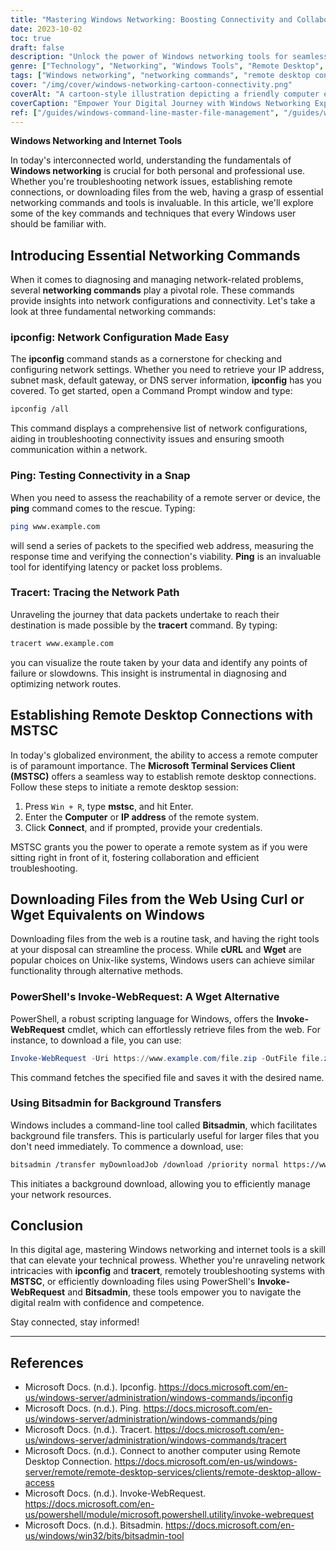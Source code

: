 ```yaml
---
title: "Mastering Windows Networking: Boosting Connectivity and Collaboration"
date: 2023-10-02
toc: true
draft: false
description: "Unlock the power of Windows networking tools for seamless connections and efficient downloads."
genre: ["Technology", "Networking", "Windows Tools", "Remote Desktop", "Internet Tools", "Network Troubleshooting", "File Downloads", "IT Skills", "Computer Networking", "Digital Connectivity"]
tags: ["Windows networking", "networking commands", "remote desktop connection", "cURL equivalent", "Wget alternative", "network troubleshooting", "file downloads", "IP configuration", "remote connections", "technology skills", "ping command", "tracert command", "Microsoft Terminal Services Client", "PowerShell Invoke-WebRequest", "Bitsadmin tool", "network diagnostics", "network optimization", "IT solutions", "remote collaboration", "digital connectivity", "background file transfers", "network route analysis", "web file retrieval", "network management", "network tools", "network efficiency", "technical skills", "IT proficiency", "Windows commands", "computer connectivity", "Windows OS"]
cover: "/img/cover/windows-networking-cartoon-connectivity.png"
coverAlt: "A cartoon-style illustration depicting a friendly computer exchanging data with other devices over a network."
coverCaption: "Empower Your Digital Journey with Windows Networking Expertise."
ref: ["/guides/windows-command-line-master-file-management", "/guides/windows-text-analysis-command-line-tips", "/guides/windows-system-info-management-guide", "/guides/windows-networking-internet-tools-guide", "/guides/windows-batch-scripting-automating-tasks-guide", "/guides/windows-user-accounts-permissions-guide", "/guides/windows-registry-command-line-tips", "/guides/secure-data-robocopy-backup-restore-guide", "/guides/windows-command-line-powershell-wsl-guide"]
---
```


**Windows Networking and Internet Tools**

In today's interconnected world, understanding the fundamentals of **Windows networking** is crucial for both personal and professional use. Whether you're troubleshooting network issues, establishing remote connections, or downloading files from the web, having a grasp of essential networking commands and tools is invaluable. In this article, we'll explore some of the key commands and techniques that every Windows user should be familiar with.



## Introducing Essential Networking Commands

When it comes to diagnosing and managing network-related problems, several **networking commands** play a pivotal role. These commands provide insights into network configurations and connectivity. Let's take a look at three fundamental networking commands:

### ipconfig: Network Configuration Made Easy

The **ipconfig** command stands as a cornerstone for checking and configuring network settings. Whether you need to retrieve your IP address, subnet mask, default gateway, or DNS server information, **ipconfig** has you covered. To get started, open a Command Prompt window and type:

```bash
ipconfig /all
```

This command displays a comprehensive list of network configurations, aiding in troubleshooting connectivity issues and ensuring smooth communication within a network.

### Ping: Testing Connectivity in a Snap

When you need to assess the reachability of a remote server or device, the **ping** command comes to the rescue. Typing:

```bash
ping www.example.com
```

will send a series of packets to the specified web address, measuring the response time and verifying the connection's viability. **Ping** is an invaluable tool for identifying latency or packet loss problems.

### Tracert: Tracing the Network Path

Unraveling the journey that data packets undertake to reach their destination is made possible by the **tracert** command. By typing:

```bash
tracert www.example.com
```

you can visualize the route taken by your data and identify any points of failure or slowdowns. This insight is instrumental in diagnosing and optimizing network routes.

## Establishing Remote Desktop Connections with MSTSC

In today's globalized environment, the ability to access a remote computer is of paramount importance. The **Microsoft Terminal Services Client (MSTSC)** offers a seamless way to establish remote desktop connections. Follow these steps to initiate a remote desktop session:

1. Press `Win + R`, type **mstsc**, and hit Enter.
2. Enter the **Computer** or **IP address** of the remote system.
3. Click **Connect**, and if prompted, provide your credentials.

MSTSC grants you the power to operate a remote system as if you were sitting right in front of it, fostering collaboration and efficient troubleshooting.

## Downloading Files from the Web Using Curl or Wget Equivalents on Windows

Downloading files from the web is a routine task, and having the right tools at your disposal can streamline the process. While **cURL** and **Wget** are popular choices on Unix-like systems, Windows users can achieve similar functionality through alternative methods.

### PowerShell's Invoke-WebRequest: A Wget Alternative

PowerShell, a robust scripting language for Windows, offers the **Invoke-WebRequest** cmdlet, which can effortlessly retrieve files from the web. For instance, to download a file, you can use:

```powershell
Invoke-WebRequest -Uri https://www.example.com/file.zip -OutFile file.zip
```

This command fetches the specified file and saves it with the desired name.

### Using Bitsadmin for Background Transfers

Windows includes a command-line tool called **Bitsadmin**, which facilitates background file transfers. This is particularly useful for larger files that you don't need immediately. To commence a download, use:

```bash
bitsadmin /transfer myDownloadJob /download /priority normal https://www.example.com/largefile.zip C:\Downloads\largefile.zip
```

This initiates a background download, allowing you to efficiently manage your network resources.



## Conclusion

In this digital age, mastering Windows networking and internet tools is a skill that can elevate your technical prowess. Whether you're unraveling network intricacies with **ipconfig** and **tracert**, remotely troubleshooting systems with **MSTSC**, or efficiently downloading files using PowerShell's **Invoke-WebRequest** and **Bitsadmin**, these tools empower you to navigate the digital realm with confidence and competence.

Stay connected, stay informed!

______

## References

- Microsoft Docs. (n.d.). Ipconfig. https://docs.microsoft.com/en-us/windows-server/administration/windows-commands/ipconfig
- Microsoft Docs. (n.d.). Ping. https://docs.microsoft.com/en-us/windows-server/administration/windows-commands/ping
- Microsoft Docs. (n.d.). Tracert. https://docs.microsoft.com/en-us/windows-server/administration/windows-commands/tracert
- Microsoft Docs. (n.d.). Connect to another computer using Remote Desktop Connection. https://docs.microsoft.com/en-us/windows-server/remote/remote-desktop-services/clients/remote-desktop-allow-access
- Microsoft Docs. (n.d.). Invoke-WebRequest. https://docs.microsoft.com/en-us/powershell/module/microsoft.powershell.utility/invoke-webrequest
- Microsoft Docs. (n.d.). Bitsadmin. https://docs.microsoft.com/en-us/windows/win32/bits/bitsadmin-tool
